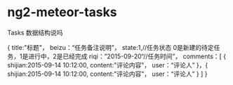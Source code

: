 # ng2-meteor-tasks

  Tasks 数据结构说吗
  
  {
    title:"标题"，
    beizu：“任务备注说明”，
    state:1,//任务状态 0是新建的待定任务，1是进行中，2是已经完成
    riqi：”2015-09-20“//任务时间”，
    comments：[
    {
      shijian:2015-09-14 10:12:00,
      content:"评论内容"，
      user：“评论人”
    }，{
      shijian:2015-09-14 10:12:00,
      content:"评论内容"，
      user：“评论人”
    }
    ]
  }
